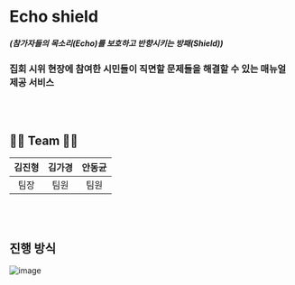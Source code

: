 # Echo shield
##### (참가자들의 목소리(Echo)를 보호하고 반향시키는 방패(Shield))
### 집회 시위 현장에 참여한 시민들이 직면할 문제들을 해결할 수 있는 매뉴얼 제공 서비스

<br>
<br>

## 👨‍💻 Team 👨‍💻
|김진형|김가경|안동균|
|:---:|:---:|:---:|
|팀장|팀원|팀원|

<br>
<br>

## 진행 방식
![image](https://github.com/user-attachments/assets/77fc8f92-5807-48aa-9cb6-3c2f9a7fd95f)

<br>
<br>
